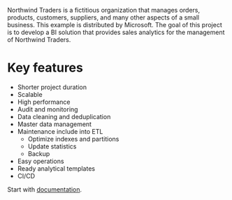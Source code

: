 Northwind Traders is a fictitious organization that manages orders, products, customers, suppliers, and many other aspects of a small business. This example is distributed by Microsoft.
The goal of this project is to develop a BI solution that provides sales analytics for the management of Northwind Traders.

# Key features #

- Shorter project duration
- Scalable
- High performance
- Audit and monitoring
- Data cleaning and deduplication
- Master data management
- Maintenance include into ETL
	- Optimize indexes and partitions
	- Update statistics
	- Backup
- Easy operations
- Ready analytical templates
- CI/CD

Start with [documentation](https://dev.azure.com/zinykov/20767/_git/Northwind_BI_Solution?path=/Docs/Northwind%20BI%20Solution.docx).